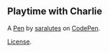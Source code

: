 Playtime with Charlie
---------------------


A [Pen](https://codepen.io/saralutes/pen/zYEGpGB) by [saralutes](https://codepen.io/saralutes) on [CodePen](https://codepen.io).

[License](https://codepen.io/saralutes/pen/zYEGpGB/license).